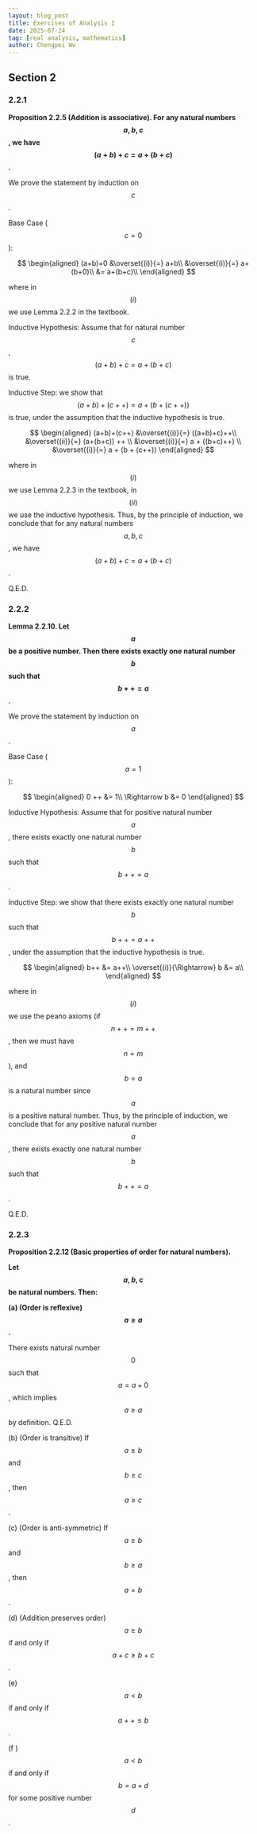 ```yaml
---
layout: blog_post
title: Exercises of Analysis I
date: 2025-07-24
tag: [real analysis, mathematics]
author: Chengpei Wu
---
```


## Section 2

### 2.2.1 
**Proposition 2.2.5 (Addition is associative). For any natural numbers $$a,b,c$$, we have $$(a+b)+c = a+(b+c)$$.**

We prove the statement by induction on $$c$$.

Base Case ($$c=0$$):

$$
\begin{aligned}
(a+b)+0 &\overset{(i)}{=} a+b\\
&\overset{(i)}{=} a+(b+0)\\
&= a+(b+c)\\
\end{aligned}
$$

where in $$(i)$$ we use Lemma 2.2.2 in the textbook.


Inductive Hypothesis: Assume that for natural number $$c$$, $$(a+b)+c = a+(b+c)$$ is true.

Inductive Step: we show that $$(a+b)+(c++) = a+(b+(c++))$$ is true, under the assumption that the inductive hypothesis is true.

$$
\begin{aligned}
(a+b)+(c++) &\overset{(i)}{=} ((a+b)+c)++\\
&\overset{(ii)}{=} (a+(b+c)) ++ \\
&\overset{(i)}{=} a + ((b+c)++) \\
&\overset{(i)}{=} a + (b + (c++))
\end{aligned}
$$

where in $$(i)$$ we use Lemma 2.2.3 in the textbook, in $$(ii)$$ we use the inductive hypothesis.
Thus, by the principle of induction, we conclude that for any natural numbers $$a,b,c$$, we have $$(a+b)+c = a+(b+c)$$.


Q.E.D.

### 2.2.2

**Lemma 2.2.10. Let $$a$$ be a positive number. Then there exists exactly one natural number $$b$$ such that $$b++ = a$$.**

We prove the statement by induction on $$a$$.

Base Case ($$a=1$$):

$$
\begin{aligned}
0 ++ &= 1\\
\Rightarrow b &= 0
\end{aligned}
$$

Inductive Hypothesis: Assume that for positive natural number $$a$$, there exists exactly one natural number $$b$$ such that $$b++ = a$$.

Inductive Step: we show that there exists exactly one natural number $$b$$ such that $$b++ = a++$$, under the assumption that the inductive hypothesis is true.

$$
\begin{aligned}
b++ &= a++\\
\overset{(i)}{\Rightarrow} b &= a\\
\end{aligned}
$$

where in $$(i)$$ we use the peano axioms (if $$n++ = m++$$, then we must have $$n = m$$), and $$b = a$$ is a natural number since $$a$$ is a positive natural number.
Thus, by the principle of induction, we conclude that for any positive natural number $$a$$, there exists exactly one natural number $$b$$ such that $$b++ = a$$. 

Q.E.D.

### 2.2.3

**Proposition 2.2.12 (Basic properties of order for natural numbers).**

**Let $$a, b, c$$ be natural numbers. Then:**

**(a) (Order is reflexive) $$a \ge a$$.**

There exists natural number $$0$$ such that $$a = a + 0$$, which implies $$a \ge a$$ by definition. Q.E.D.

(b) (Order is transitive) If $$a \ge b$$ and $$b \ge c$$, then $$a \ge c$$.

(c) (Order is anti-symmetric) If $$a \ge b$$ and $$b \ge a$$, then $$a = b$$.

(d) (Addition preserves order) $$a \ge b$$ if and only if $$a + c \ge b + c$$.

(e) $$a < b$$ if and only if $$a++ \le b$$.

(f ) $$a < b$$ if and only if $$b = a + d$$ for some positive number $$d$$.